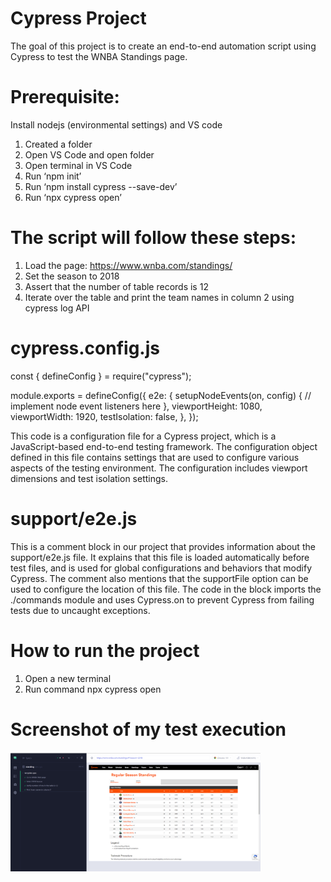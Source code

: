 <h1>Cypress Project</h1>

The goal of this project is to create an end-to-end automation script using Cypress to test the WNBA Standings page. 

<h1>Prerequisite:</h1> Install nodejs (environmental settings) and VS code

1. Created a folder
2. Open VS Code and open folder
3. Open terminal in VS Code
4. Run ‘npm init’
5. Run ‘npm install cypress --save-dev’
6. Run ‘npx cypress open’


<h1>The script will follow these steps:</h1>

1. Load the page: https://www.wnba.com/standings/
2. Set the season to 2018
3. Assert that the number of table records is 12
4. Iterate over the table and print the team names in column 2 using cypress log API


<h1>cypress.config.js</h1>

const { defineConfig } = require("cypress");

module.exports = defineConfig({
e2e: {
setupNodeEvents(on, config) {
// implement node event listeners here
},
viewportHeight: 1080,
viewportWidth: 1920,
testIsolation: false,
},
});

This code is a configuration file for a Cypress project, which is a JavaScript-based end-to-end testing framework.
The configuration object defined in this file contains settings that are used to configure various aspects of the testing environment.
The configuration includes viewport dimensions and test isolation settings.



<h1>support/e2e.js</h1>

This is a comment block in our project that provides information about the support/e2e.js file.
It explains that this file is loaded automatically before test files, and is used for global configurations and behaviors that modify Cypress. 
The comment also mentions that the supportFile option can be used to configure the location of this file. 
The code in the block imports the ./commands module and uses Cypress.on to prevent Cypress from failing tests due to uncaught exceptions.


<h1>How to run the project</h1>

1. Open a new terminal
2. Run command npx cypress open


<h1>Screenshot of my test execution</h1>

<img src="test_passed.png" width="400" />


